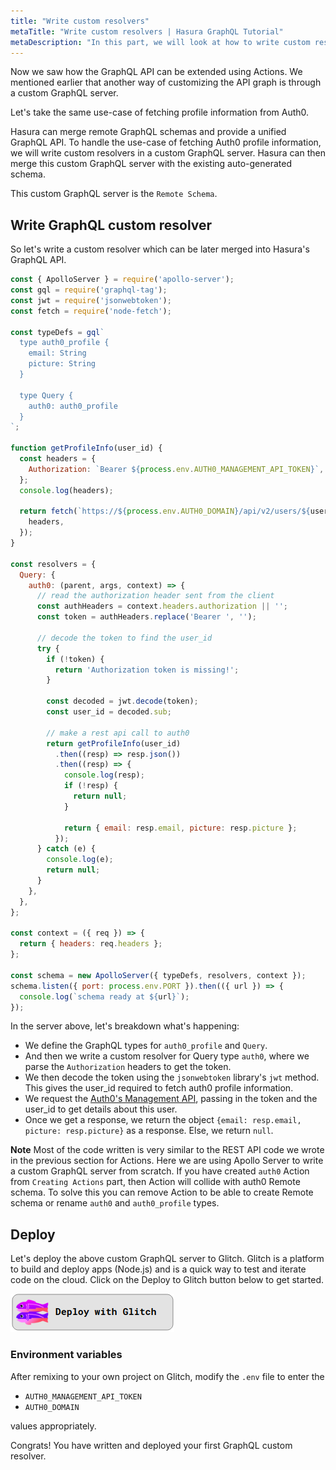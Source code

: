 ```yaml
---
title: "Write custom resolvers"
metaTitle: "Write custom resolvers | Hasura GraphQL Tutorial"
metaDescription: "In this part, we will look at how to write custom resolvers and add it as a Remote schema in Hasura GraphQL Engine."
---
```




Now we saw how the GraphQL API can be extended using Actions. We mentioned earlier that another way of customizing the API graph is through a custom GraphQL server.

Let's take the same use-case of fetching profile information from Auth0.

Hasura can merge remote GraphQL schemas and provide a unified GraphQL API. To handle the use-case of fetching Auth0 profile information, we will write custom resolvers in a custom GraphQL server. Hasura can then merge this custom GraphQL server with the existing auto-generated schema. 

This custom GraphQL server is the `Remote Schema`.

## Write GraphQL custom resolver
So let's write a custom resolver which can be later merged into Hasura's GraphQL API.

```javascript
const { ApolloServer } = require('apollo-server');
const gql = require('graphql-tag');
const jwt = require('jsonwebtoken');
const fetch = require('node-fetch');

const typeDefs = gql`
  type auth0_profile {
    email: String
    picture: String
  }

  type Query {
    auth0: auth0_profile
  }
`;

function getProfileInfo(user_id) {
  const headers = {
    Authorization: `Bearer ${process.env.AUTH0_MANAGEMENT_API_TOKEN}`,
  };
  console.log(headers);

  return fetch(`https://${process.env.AUTH0_DOMAIN}/api/v2/users/${user_id}`, {
    headers,
  });
}

const resolvers = {
  Query: {
    auth0: (parent, args, context) => {
      // read the authorization header sent from the client
      const authHeaders = context.headers.authorization || '';
      const token = authHeaders.replace('Bearer ', '');

      // decode the token to find the user_id
      try {
        if (!token) {
          return 'Authorization token is missing!';
        }

        const decoded = jwt.decode(token);
        const user_id = decoded.sub;

        // make a rest api call to auth0
        return getProfileInfo(user_id)
          .then((resp) => resp.json())
          .then((resp) => {
            console.log(resp);
            if (!resp) {
              return null;
            }

            return { email: resp.email, picture: resp.picture };
          });
      } catch (e) {
        console.log(e);
        return null;
      }
    },
  },
};

const context = ({ req }) => {
  return { headers: req.headers };
};

const schema = new ApolloServer({ typeDefs, resolvers, context });
schema.listen({ port: process.env.PORT }).then(({ url }) => {
  console.log(`schema ready at ${url}`);
});

```

In the server above, let's breakdown what's happening:

- We define the GraphQL types for `auth0_profile` and `Query`. 
- And then we write a custom resolver for Query type `auth0`, where we parse the `Authorization` headers to get the token. 
- We then decode the token using the `jsonwebtoken` library's `jwt` method. This gives the user_id required to fetch auth0 profile information.
- We request the [Auth0's Management API](https://auth0.com/docs/api/management/v2/create-m2m-app), passing in the token and the user_id to get details about this user.
- Once we get a response, we return the object `{email: resp.email, picture: resp.picture}` as a response. Else, we return `null`.

**Note**
Most of the code written is very similar to the REST API code we wrote in the previous section for Actions. Here we are using Apollo Server to write a custom GraphQL server from scratch.
If you have created `auth0` Action from `Creating Actions` part, then Action will collide with auth0 Remote schema. To solve this you can remove Action to be able to create Remote schema or rename `auth0` and `auth0_profile` types.

## Deploy 

Let's deploy the above custom GraphQL server to Glitch. Glitch is a platform to build and deploy apps (Node.js) and is a quick way to test and iterate code on the cloud. Click on the Deploy to Glitch button below to get started.

[![DEPLOY TO GLITCH](https://raw.githubusercontent.com/hasura/graphql-engine/master/community/boilerplates/auth-webhooks/nodejs-express/assets/deploy-glitch.png)](https://glitch.com/~auth0-hasura-remote-schema)

### Environment variables
After remixing to your own project on Glitch, modify the `.env` file to enter the 
- `AUTH0_MANAGEMENT_API_TOKEN`
- `AUTH0_DOMAIN` 

values appropriately.

Congrats! You have written and deployed your first GraphQL custom resolver.
